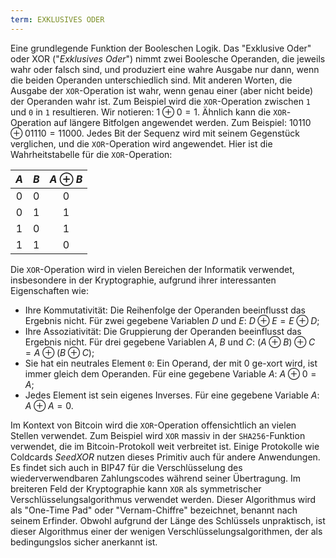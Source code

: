 ```yaml
---
term: EXKLUSIVES ODER
---
```


Eine grundlegende Funktion der Booleschen Logik. Das "Exklusive Oder" oder XOR ("*Exklusives Oder*") nimmt zwei Boolesche Operanden, die jeweils wahr oder falsch sind, und produziert eine wahre Ausgabe nur dann, wenn die beiden Operanden unterschiedlich sind. Mit anderen Worten, die Ausgabe der `XOR`-Operation ist wahr, wenn genau einer (aber nicht beide) der Operanden wahr ist. Zum Beispiel wird die `XOR`-Operation zwischen `1` und `0` in `1` resultieren. Wir notieren: $1 \oplus 0 = 1$. Ähnlich kann die `XOR`-Operation auf längere Bitfolgen angewendet werden. Zum Beispiel: $10110 \oplus 01110 = 11000$. Jedes Bit der Sequenz wird mit seinem Gegenstück verglichen, und die `XOR`-Operation wird angewendet. Hier ist die Wahrheitstabelle für die `XOR`-Operation:

<div align="center">

| $A$ | $B$ | $A \oplus B$ |
|:---:|:---:|:------------:|
| $0$ | $0$ |      $0$     |
| $0$ | $1$ |      $1$     |
| $1$ | $0$ |      $1$     |
| $1$ | $1$ |      $0$     |

</div>

Die `XOR`-Operation wird in vielen Bereichen der Informatik verwendet, insbesondere in der Kryptographie, aufgrund ihrer interessanten Eigenschaften wie:
* Ihre Kommutativität: Die Reihenfolge der Operanden beeinflusst das Ergebnis nicht. Für zwei gegebene Variablen $D$ und $E$: $D \oplus E = E \oplus D$;
* Ihre Assoziativität: Die Gruppierung der Operanden beeinflusst das Ergebnis nicht. Für drei gegebene Variablen $A$, $B$ und $C$: $(A \oplus B) \oplus C = A \oplus (B \oplus C)$;
* Sie hat ein neutrales Element `0`: Ein Operand, der mit 0 ge-xort wird, ist immer gleich dem Operanden. Für eine gegebene Variable $A$: $A \oplus 0 = A$;
* Jedes Element ist sein eigenes Inverses. Für eine gegebene Variable $A$: $A \oplus A = 0$.

Im Kontext von Bitcoin wird die `XOR`-Operation offensichtlich an vielen Stellen verwendet. Zum Beispiel wird `XOR` massiv in der `SHA256`-Funktion verwendet, die im Bitcoin-Protokoll weit verbreitet ist. Einige Protokolle wie Coldcards *SeedXOR* nutzen dieses Primitiv auch für andere Anwendungen. Es findet sich auch in BIP47 für die Verschlüsselung des wiederverwendbaren Zahlungscodes während seiner Übertragung.
Im breiteren Feld der Kryptographie kann `XOR` als symmetrischer Verschlüsselungsalgorithmus verwendet werden. Dieser Algorithmus wird als "One-Time Pad" oder "Vernam-Chiffre" bezeichnet, benannt nach seinem Erfinder. Obwohl aufgrund der Länge des Schlüssels unpraktisch, ist dieser Algorithmus einer der wenigen Verschlüsselungsalgorithmen, der als bedingungslos sicher anerkannt ist.